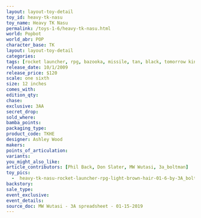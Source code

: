 ```yaml
---
layout: layout-toy-detail 
toy_id: heavy-tk-nasu
toy_name: Heavy TK Nasu
permalink: /toys-1-6/heavy-tk-nasu.html
world: Popbot
world_abr: POP
character_base: TK
layout: layout-toy-detail
categories: 
tags: [rocket launcher, rpg, bazooka, missile, tan, black, tomorrow king]
release_date: 10/1/2009
release_price: $120 
scale: one sixth
size: 12 inches
comes_with: 
edition_qty: 
chase: 
exclusive: 3AA
secret_drop: 
sold_where: 
bamba_points: 
packaging_type: 
product_code: TKHE
designer: Ashley Wood
makers: 
points_of_articulation: 
variants: 
you_might_also_like: 
article_contributors: [Phil Back, Don Slater, MW Wutasi, 3a_boltman]
toy_pics: 
  -  heavy-tk-nasu-rocket-launcher-rpg-light-brown-hair-01-6-by-3A_boltman.jpg
backstory: 
sale_type: 
event_exclusive: 
event_details: 
source_doc: MW Wutasi - 3A spreadsheet - 01-15-2019
---
```

